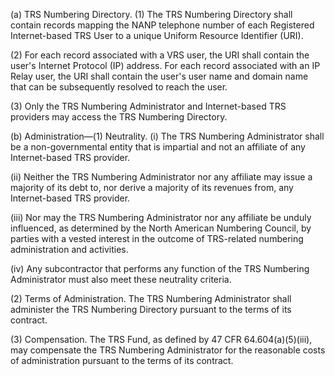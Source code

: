 (a) TRS Numbering Directory. (1) The TRS Numbering Directory shall contain records mapping the NANP telephone number of each Registered Internet-based TRS User to a unique Uniform Resource Identifier (URI).

(2) For each record associated with a VRS user, the URI shall contain the user's Internet Protocol (IP) address. For each record associated with an IP Relay user, the URI shall contain the user's user name and domain name that can be subsequently resolved to reach the user.
              

(3) Only the TRS Numbering Administrator and Internet-based TRS providers may access the TRS Numbering Directory.

(b) Administration—(1) Neutrality. (i) The TRS Numbering Administrator shall be a non-governmental entity that is impartial and not an affiliate of any Internet-based TRS provider.

(ii) Neither the TRS Numbering Administrator nor any affiliate may issue a majority of its debt to, nor derive a majority of its revenues from, any Internet-based TRS provider.

(iii) Nor may the TRS Numbering Administrator nor any affiliate be unduly influenced, as determined by the North American Numbering Council, by parties with a vested interest in the outcome of TRS-related numbering administration and activities.

(iv) Any subcontractor that performs any function of the TRS Numbering Administrator must also meet these neutrality criteria.

(2) Terms of Administration. The TRS Numbering Administrator shall administer the TRS Numbering Directory pursuant to the terms of its contract.

(3) Compensation. The TRS Fund, as defined by 47 CFR 64.604(a)(5)(iii), may compensate the TRS Numbering Administrator for the reasonable costs of administration pursuant to the terms of its contract.

